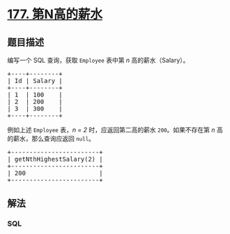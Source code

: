 # [177. 第N高的薪水](https://leetcode-cn.com/problems/nth-highest-salary)



## 题目描述

<!-- 这里写题目描述 -->

<p>编写一个 SQL 查询，获取 <code>Employee</code> 表中第&nbsp;<em>n&nbsp;</em>高的薪水（Salary）。</p>

<pre>+----+--------+
| Id | Salary |
+----+--------+
| 1  | 100    |
| 2  | 200    |
| 3  | 300    |
+----+--------+
</pre>

<p>例如上述&nbsp;<code>Employee</code>&nbsp;表，<em>n = 2&nbsp;</em>时，应返回第二高的薪水&nbsp;<code>200</code>。如果不存在第&nbsp;<em>n&nbsp;</em>高的薪水，那么查询应返回&nbsp;<code>null</code>。</p>

<pre>+------------------------+
| getNthHighestSalary(2) |
+------------------------+
| 200                    |
+------------------------+
</pre>


## 解法

<!-- 这里可写通用的实现逻辑 -->

<!-- tabs:start -->

### **SQL**

<!-- 这里可写当前语言的特殊实现逻辑 -->

```sql

```

<!-- tabs:end -->
